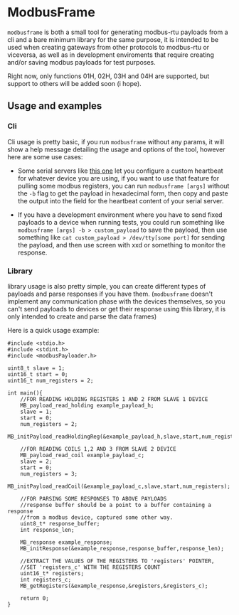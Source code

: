 # **ModbusFrame**

`modbusframe` is both a small tool for generating modbus-rtu payloads from a cli
and a bare minimum library for the same purpose, it is intended to be used when
creating gateways from other protocols to modbus-rtu or viceversa, as well as in 
development enviroments that require creating and/or saving modbus payloads for test
purposes.

Right now, only functions 01H, 02H, 03H and 04H are supported, but support to others will be added soon (i hope).

## Usage and examples
### **Cli**
Cli usage is pretty basic, if you run `modbusframe` without any params, it will
show a help message detailing the usage and options of the tool, however here are
some use cases:

* Some serial servers like [this one](https://www.waveshare.com/rs232-485-to-wifi-eth-b.htm)
let you configure a custom heartbeat for whatever device you are using, if
you want to use that feature for pulling some modbus registers, you can run
`modbusframe [args]` without the `-b` flag to get the payload in hexadecimal form,
then copy and paste the output into the field for the heartbeat content of your serial
server.

* If you have a development environment where you have to send fixed payloads
to a device when running tests, you could run something like 
`modbusframe [args] -b > custom_payload` to save the payload, then use
something like `cat custom_payload > /dev/tty[some port]` for sending the
payload, and then use screen with xxd or something to monitor the response.

### **Library**
library usage is also pretty simple, you can create different types of payloads and parse
responses if you have them. (`modbusframe` doesn't implement any communication phase with
the devices themselves, so you can't send payloads to devices or get their response using
this library, it is only intended to create and parse the data frames)

Here is a quick usage example:
````
#include <stdio.h>
#include <stdint.h>
#include <modbusPayloader.h>

uint8_t slave = 1;
uint16_t start = 0;
uint16_t num_registers = 2;

int main(){
    //FOR READING HOLDING REGISTERS 1 AND 2 FROM SLAVE 1 DEVICE
    MB_payload_read_holding example_payload_h;
    slave = 1;
    start = 0;
    num_registers = 2;
    MB_initPayload_readHoldingReg(&example_payload_h,slave,start,num_registers);

    //FOR READING COILS 1,2 AND 3 FROM SLAVE 2 DEVICE
    MB_payload_read_coil example_payload_c;
    slave = 2;
    start = 0;
    num_registers = 3;
    MB_initPayload_readCoil(&example_payload_c,slave,start,num_registers);

    //FOR PARSING SOME RESPONSES TO ABOVE PAYLOADS
    //response buffer should be a point to a buffer containing a response
    //from a modbus device, captured some other way.
    uint8_t* response_buffer;
    int response_len;

    MB_response example_response;
    MB_initResponse(&example_response,response_buffer,response_len);
    
    //EXTRACT THE VALUES OF THE REGISTERS TO 'registers' POINTER,
    //SET 'registers_c' WITH THE REGISTERS COUNT
    uint16_t* registers;
    int registers_c;
    MB_getRegisters(&example_response,&registers,&registers_c);
    
    return 0;
}
````